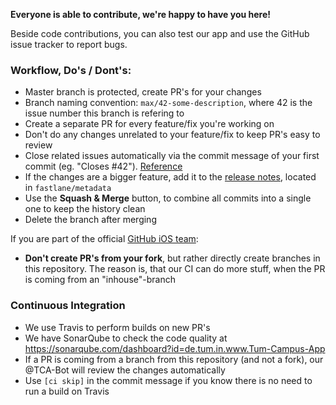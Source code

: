 **Everyone is able to contribute, we're happy to have you here!**

Beside code contributions, you can also test our app and use the GitHub issue tracker to report bugs.

### Workflow, Do's / Dont's:
- Master branch is protected, create PR's for your changes
- Branch naming convention: `max/42-some-description`, where 42 is the issue number this branch is refering to
- Create a separate PR for every feature/fix you're working on
- Don't do any changes unrelated to your feature/fix to keep PR's easy to review
- Close related issues automatically via the commit message of your first commit (eg. "Closes #42"). [Reference](https://help.github.com/articles/closing-issues-via-commit-messages/)
- If the changes are a bigger feature, add it to the [release notes](https://github.com/TCA-Team/iOS/blob/master/fastlane/metadata/de-DE/release_notes.txt), located in `fastlane/metadata`
- Use the **Squash & Merge** button, to combine all commits into a single one to keep the history clean
- Delete the branch after merging

If you are part of the official [GitHub iOS team](https://github.com/orgs/TCA-Team/teams/ios):
- **Don't create PR's from your fork**, but rather directly create branches in this repository. The reason is, that our CI can do more stuff, when the PR is coming from an "inhouse"-branch

### Continuous Integration
- We use Travis to perform builds on new PR's
- We have SonarQube to check the code quality at https://sonarqube.com/dashboard?id=de.tum.in.www.Tum-Campus-App
- If a PR is coming from a branch from this repository (and not a fork), our @TCA-Bot will review the changes automatically
- Use `[ci skip]` in the commit message if you know there is no need to run a build on Travis
